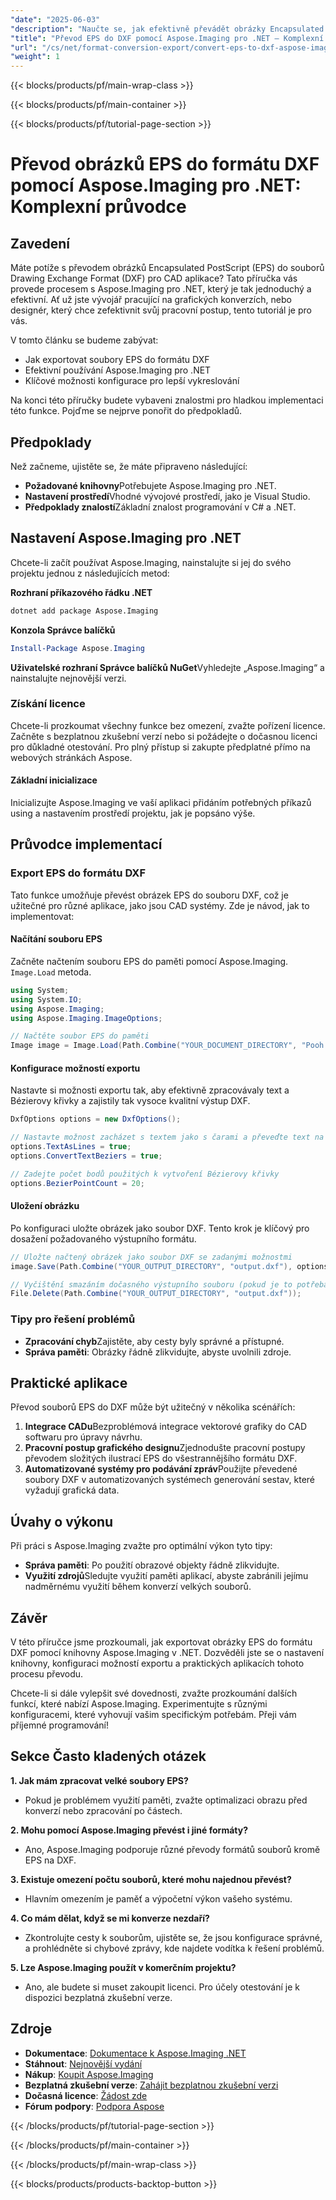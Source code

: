 ```yaml
---
"date": "2025-06-03"
"description": "Naučte se, jak efektivně převádět obrázky Encapsulated PostScript (EPS) do formátu Drawing Exchange Format (DXF) pomocí Aspose.Imaging pro .NET. Tato příručka obsahuje podrobné pokyny a osvědčené postupy."
"title": "Převod EPS do DXF pomocí Aspose.Imaging pro .NET – Komplexní průvodce"
"url": "/cs/net/format-conversion-export/convert-eps-to-dxf-aspose-imaging-net/"
"weight": 1
---
```


{{< blocks/products/pf/main-wrap-class >}}

{{< blocks/products/pf/main-container >}}

{{< blocks/products/pf/tutorial-page-section >}}
# Převod obrázků EPS do formátu DXF pomocí Aspose.Imaging pro .NET: Komplexní průvodce

## Zavedení
Máte potíže s převodem obrázků Encapsulated PostScript (EPS) do souborů Drawing Exchange Format (DXF) pro CAD aplikace? Tato příručka vás provede procesem s Aspose.Imaging pro .NET, který je tak jednoduchý a efektivní. Ať už jste vývojář pracující na grafických konverzích, nebo designér, který chce zefektivnit svůj pracovní postup, tento tutoriál je pro vás.

V tomto článku se budeme zabývat:
- Jak exportovat soubory EPS do formátu DXF
- Efektivní používání Aspose.Imaging pro .NET
- Klíčové možnosti konfigurace pro lepší vykreslování

Na konci této příručky budete vybaveni znalostmi pro hladkou implementaci této funkce. Pojďme se nejprve ponořit do předpokladů.

## Předpoklady
Než začneme, ujistěte se, že máte připraveno následující:
- **Požadované knihovny**Potřebujete Aspose.Imaging pro .NET.
- **Nastavení prostředí**Vhodné vývojové prostředí, jako je Visual Studio.
- **Předpoklady znalostí**Základní znalost programování v C# a .NET.

## Nastavení Aspose.Imaging pro .NET
Chcete-li začít používat Aspose.Imaging, nainstalujte si jej do svého projektu jednou z následujících metod:

**Rozhraní příkazového řádku .NET**
```bash
dotnet add package Aspose.Imaging
```

**Konzola Správce balíčků**
```powershell
Install-Package Aspose.Imaging
```

**Uživatelské rozhraní Správce balíčků NuGet**Vyhledejte „Aspose.Imaging“ a nainstalujte nejnovější verzi.

### Získání licence
Chcete-li prozkoumat všechny funkce bez omezení, zvažte pořízení licence. Začněte s bezplatnou zkušební verzí nebo si požádejte o dočasnou licenci pro důkladné otestování. Pro plný přístup si zakupte předplatné přímo na webových stránkách Aspose.

#### Základní inicializace
Inicializujte Aspose.Imaging ve vaší aplikaci přidáním potřebných příkazů using a nastavením prostředí projektu, jak je popsáno výše.

## Průvodce implementací
### Export EPS do formátu DXF
Tato funkce umožňuje převést obrázek EPS do souboru DXF, což je užitečné pro různé aplikace, jako jsou CAD systémy. Zde je návod, jak to implementovat:

#### Načítání souboru EPS
Začněte načtením souboru EPS do paměti pomocí Aspose.Imaging. `Image.Load` metoda.
```csharp
using System;
using System.IO;
using Aspose.Imaging;
using Aspose.Imaging.ImageOptions;

// Načtěte soubor EPS do paměti
Image image = Image.Load(Path.Combine("YOUR_DOCUMENT_DIRECTORY", "Pooh group.eps"));
```

#### Konfigurace možností exportu
Nastavte si možnosti exportu tak, aby efektivně zpracovávaly text a Bézierovy křivky a zajistily tak vysoce kvalitní výstup DXF.
```csharp
DxfOptions options = new DxfOptions();

// Nastavte možnost zacházet s textem jako s čarami a převeďte text na Bézierovy stupnice pro lepší vykreslení ve formátu DXF
options.TextAsLines = true;
options.ConvertTextBeziers = true;

// Zadejte počet bodů použitých k vytvoření Bézierovy křivky
options.BezierPointCount = 20;
```

#### Uložení obrázku
Po konfiguraci uložte obrázek jako soubor DXF. Tento krok je klíčový pro dosažení požadovaného výstupního formátu.
```csharp
// Uložte načtený obrázek jako soubor DXF se zadanými možnostmi
image.Save(Path.Combine("YOUR_OUTPUT_DIRECTORY", "output.dxf"), options);

// Vyčištění smazáním dočasného výstupního souboru (pokud je to potřeba)
File.Delete(Path.Combine("YOUR_OUTPUT_DIRECTORY", "output.dxf"));
```

### Tipy pro řešení problémů
- **Zpracování chyb**Zajistěte, aby cesty byly správné a přístupné.
- **Správa paměti**: Obrázky řádně zlikvidujte, abyste uvolnili zdroje.

## Praktické aplikace
Převod souborů EPS do DXF může být užitečný v několika scénářích:
1. **Integrace CADu**Bezproblémová integrace vektorové grafiky do CAD softwaru pro úpravy návrhu.
2. **Pracovní postup grafického designu**Zjednodušte pracovní postupy převodem složitých ilustrací EPS do všestrannějšího formátu DXF.
3. **Automatizované systémy pro podávání zpráv**Použijte převedené soubory DXF v automatizovaných systémech generování sestav, které vyžadují grafická data.

## Úvahy o výkonu
Při práci s Aspose.Imaging zvažte pro optimální výkon tyto tipy:
- **Správa paměti**: Po použití obrazové objekty řádně zlikvidujte.
- **Využití zdrojů**Sledujte využití paměti aplikací, abyste zabránili jejímu nadměrnému využití během konverzí velkých souborů.

## Závěr
V této příručce jsme prozkoumali, jak exportovat obrázky EPS do formátu DXF pomocí knihovny Aspose.Imaging v .NET. Dozvěděli jste se o nastavení knihovny, konfiguraci možností exportu a praktických aplikacích tohoto procesu převodu.

Chcete-li si dále vylepšit své dovednosti, zvažte prozkoumání dalších funkcí, které nabízí Aspose.Imaging. Experimentujte s různými konfiguracemi, které vyhovují vašim specifickým potřebám. Přeji vám příjemné programování!

## Sekce Často kladených otázek
**1. Jak mám zpracovat velké soubory EPS?**
   - Pokud je problémem využití paměti, zvažte optimalizaci obrazu před konverzí nebo zpracování po částech.

**2. Mohu pomocí Aspose.Imaging převést i jiné formáty?**
   - Ano, Aspose.Imaging podporuje různé převody formátů souborů kromě EPS na DXF.

**3. Existuje omezení počtu souborů, které mohu najednou převést?**
   - Hlavním omezením je paměť a výpočetní výkon vašeho systému.

**4. Co mám dělat, když se mi konverze nezdaří?**
   - Zkontrolujte cesty k souborům, ujistěte se, že jsou konfigurace správné, a prohlédněte si chybové zprávy, kde najdete vodítka k řešení problémů.

**5. Lze Aspose.Imaging použít v komerčním projektu?**
   - Ano, ale budete si muset zakoupit licenci. Pro účely otestování je k dispozici bezplatná zkušební verze.

## Zdroje
- **Dokumentace**: [Dokumentace k Aspose.Imaging .NET](https://reference.aspose.com/imaging/net/)
- **Stáhnout**: [Nejnovější vydání](https://releases.aspose.com/imaging/net/)
- **Nákup**: [Koupit Aspose.Imaging](https://purchase.aspose.com/buy)
- **Bezplatná zkušební verze**: [Zahájit bezplatnou zkušební verzi](https://releases.aspose.com/imaging/net/)
- **Dočasná licence**: [Žádost zde](https://purchase.aspose.com/temporary-license/)
- **Fórum podpory**: [Podpora Aspose](https://forum.aspose.com/c/imaging/10)

{{< /blocks/products/pf/tutorial-page-section >}}

{{< /blocks/products/pf/main-container >}}

{{< /blocks/products/pf/main-wrap-class >}}

{{< blocks/products/products-backtop-button >}}